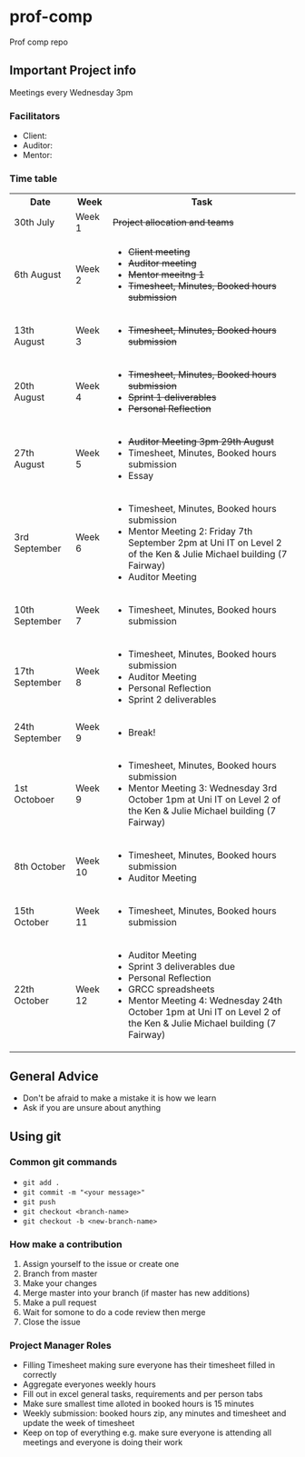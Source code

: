 # prof-comp
Prof comp repo

## Important Project info
Meetings every Wednesday 3pm

### Facilitators
- Client: 
- Auditor:
- Mentor:

### Time table
<table>
  <tbody>
    <tr>
      <th>Date</th>
      <th>Week</th>
      <th>Task</th>
    </tr>
    <tr>
      <td>30th July</td>
      <td>Week 1</td>
      <td><del>Project allocation and teams</del></td>
    </tr>
    <tr>
      <td>6th August</td>
      <td>Week 2</td>
      <td>
        <ul>
          <li><del>Client meeting</del></li>
          <li><del>Auditor meeting</del></li>
          <li><del>Mentor meeitng 1</del></li>
          <li><del>Timesheet, Minutes, Booked hours submission</del></li>
        </ul>
      </td>
    </tr>
    <tr>
      <td>13th August</td>
      <td>Week 3</td>
      <td>
        <ul>
          <li><del>Timesheet, Minutes, Booked hours submission</del></li>
        </ul>
      </td>
    </tr>
    <tr>
      <td>20th August</td>
      <td>Week 4</td>
      <td>
        <ul>
          <li><del>Timesheet, Minutes, Booked hours submission</del></li>
          <li><del>Sprint 1 deliverables</del></li>
          <li><del>Personal Reflection</del></li>
        </ul>
      </td>
    </tr>
    <tr>
      <td>27th August</td>
      <td>Week 5</td>
      <td>
        <ul>
          <li><del>Auditor Meeting 3pm 29th August</del></li>
          <li>Timesheet, Minutes, Booked hours submission</li>
          <li> Essay </li>
        </ul>
      </td>
    </tr>
    <tr>
      <td>3rd September</td>
      <td>Week 6</td>
      <td>
        <ul>
          <li>Timesheet, Minutes, Booked hours submission</li>
          <li> Mentor Meeting 2: Friday 7th September 2pm at Uni IT on Level 2 of the Ken & Julie Michael building (7 Fairway)</li>
          <li>Auditor Meeting</li>
        </ul>
      </td>
    </tr>
    <tr>
      <td>10th September</td>
      <td>Week 7</td>
      <td>
        <ul>
          <li>Timesheet, Minutes, Booked hours submission</li>
        </ul>
      </td>
    </tr>
    <tr>
      <td>17th September</td>
      <td>Week 8</td>
      <td>
        <ul>
          <li>Timesheet, Minutes, Booked hours submission</li>
          <li>Auditor Meeting</li>
          <li>Personal Reflection</li>
          <li>Sprint 2 deliverables</li>
        </ul>
      </td>
    </tr>
    <tr>
      <td>24th September</td>
      <td>Week 9</td>
      <td>
        <ul>
          <li>Break!</li>
        </ul>
      </td>
    </tr>
    <tr>
      <td>1st Octoboer</td>
      <td>Week 9</td>
      <td>
        <ul>
          <li>Timesheet, Minutes, Booked hours submission</li>
          <li>Mentor Meeting 3: Wednesday 3rd October 1pm at Uni IT on Level 2 of the Ken & Julie Michael building (7 Fairway)</li>
        </ul>
      </td>
    </tr>
    <tr>
      <td>8th October</td>
      <td>Week 10</td>
      <td>
        <ul>
          <li>Timesheet, Minutes, Booked hours submission</li>
          <li>Auditor Meeting</li>
        </ul>
      </td>
    </tr>
    <tr>
      <td>15th October</td>
      <td>Week 11</td>
      <td>
        <ul>
          <li>Timesheet, Minutes, Booked hours submission</li>
        </ul>
      </td>
    </tr>
    <tr>
      <td>22th October</td>
      <td>Week 12</td>
      <td>
        <ul>
          <li>Auditor Meeting</li>
          <li>Sprint 3 deliverables due</li>
          <li>Personal Reflection</li>
          <li>GRCC spreadsheets</li>
          <li>Mentor Meeting 4: Wednesday 24th October 1pm at Uni IT on Level 2 of the Ken & Julie Michael building (7 Fairway)</li>
        </ul>
      </td>
    </tr>
  </tbody>
</table>

## General Advice
* Don't be afraid to make a mistake it is how we learn
* Ask if you are unsure about anything

## Using git
### Common git commands
* `git add .`
* `git commit -m "<your message>"`
* `git push`
* `git checkout <branch-name>`
* `git checkout -b <new-branch-name>`
### How make a contribution
1. Assign yourself to the issue or create one
2. Branch from master
3. Make your changes
4. Merge master into your branch (if master has new additions)
5. Make a pull request
6. Wait for somone to do a code review then merge
7. Close the issue

### Project Manager Roles
* Filling Timesheet making sure everyone has their timesheet filled in correctly
* Aggregate everyones weekly hours
* Fill out in excel general tasks, requirements and per person tabs
* Make sure smallest time alloted in booked hours is 15 minutes
* Weekly submission: booked hours zip, any minutes and timesheet and update the week of timesheet
* Keep on top of everything e.g. make sure everyone is attending all meetings and everyone is doing their work
